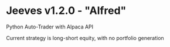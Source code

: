 # Jeeves v1.2.0 - "Alfred"
Python Auto-Trader with Alpaca API

Current strategy is long-short equity, with no portfolio generation

